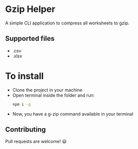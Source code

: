 # Gzip Helper

A simple CLI application to compress all worksheets to gzip.

## Supported files
- .csv
- .xlsx

# To install
- Clone the project in your machine
- Open terminal inside the folder and run:
  ```bash
  npm i -g 
  ```
- Now, you have a g-zip command available in your terminal

## Contributing
Pull requests are welcome! :smiley: 
